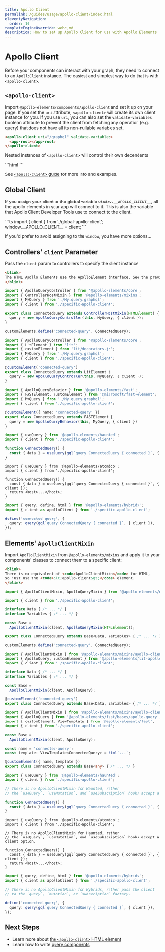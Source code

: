 ```yaml
---
title: Apollo Client
permalink: /guides/usage/apollo-client/index.html
eleventyNavigation:
  order: 10
templateEngineOverride: webc,md
description: How to set up Apollo Client for use with Apollo Elements
---
```


# Apollo Client

Before your components can interact with your graph, they need to connect to an 
`ApolloClient` instance. The easiest and simplest way to do that is with 
`<apollo-client>`.

## `<apollo-client>`

Import `@apollo-elements/components/apollo-client` and set it up on your page. 
If you set the `uri` attribute, `<apollo-client>` will create its own client 
instance for you. If you use `uri`, you can also set the `validate-variables` 
boolean attribute to prevent the client from fetching any operation (e.g. query) 
that does not have all its non-nullable variables set.

<code-copy>

```html
<apollo-client uri="/graphql" validate-variables>
  <app-root></app-root>
</apollo-client>
```

</code-copy>

Nested instances of `<apollo-client>` will control their own decendents

<code-copy>
```html
<apollo-client uri="/server-a">
  <query-element>
    <!-- This element queries from /server-a -->
  </query-element>

  <apollo-client uri="/server-b">
    <query-element>
      <!-- This element queries from /server-b -->
    </query-element>
  </apollo-client>

</apollo-client>
```
</code-copy>

See [`<apollo-client>` guide](./html/) for more info and examples.

## Global Client

If you assign your client to the global variable `window.__APOLLO_CLIENT__`, all the apollo elements in your app will connect to it. This is also the variable that Apollo Client Developer Tools use to connect to the client.

<code-copy>
```ts
import { client } from './global-apollo-client';
window.__APOLLO_CLIENT__ = client;
```
</code-copy>

If you'd prefer to avoid assigning to the `window`, you have more options...

## Controllers' `client` Parameter

Pass the `client` param to controllers to specify the client instance

<code-tabs collection="libraries" default-tab="lit">
  <code-tab @tab="$data.codeTabs.html">

  ```html
  <blink>
  The HTML Apollo Elements use the ApolloElement interface. See the previous segments.
  </blink>
  ```

  </code-tabs>
  <code-tab @tab="$data.codeTabs.mixins">

  ```ts
  import { ApolloQueryController } from '@apollo-elements/core';
  import { ControllerHostMixin } from '@apollo-elements/mixins';
  import { MyQuery } from './My.query.graphql';
  import { client } from './specific-apollo-client';

  export class ConnectedQuery extends ControllerHostMixin(HTMLElement) {
    query = new ApolloQueryController(this, MyQuery, { client });
  }

  customElements.define('connected-query', ConnectedQuery);
  ```

  </code-tab>
  <code-tab @tab="$data.codeTabs.lit">

  ```ts
  import { ApolloQueryController } from '@apollo-elements/core';
  import { LitElement } from 'lit';
  import { customElement } from 'lit/decorators.js';
  import { MyQuery } from './My.query.graphql';
  import { client } from './specific-apollo-client';

  @customElement('connected-query')
  export class ConnectedQuery extends LitElement {
    query = new ApolloQueryController(this, MyQuery, { client });
  }
  ```

  </code-tab>
  <code-tab @tab="$data.codeTabs.fast">

  ```ts
  import { ApolloQueryBehavior } from '@apollo-elements/fast';
  import { FASTElement, customElement } from '@microsoft/fast-element';
  import { MyQuery } from './My.query.graphql';
  import { client } from './specific-apollo-client';

  @customElement({ name: 'connected-query' })
  export class ConnectedQuery extends FASTElement {
    query = new ApolloQueryBehavior(this, MyQuery, { client });
  }
  ```

  </code-tab>
  <code-tab @tab="$data.codeTabs.haunted">

  ```ts
  import { useQuery } from '@apollo-elements/haunted';
  import { client } from './specific-apollo-client';

  function ConnectedQuery() {
    const { data } = useQuery(gql`query ConnectedQuery { connected }`, { client });
  }
  ```

  </code-tab>
  <code-tab @tab="$data.codeTabs.atomico">

  ```tsx
  import { useQuery } from '@apollo-elements/atomico';
  import { client } from './specific-apollo-client';

  function ConnectedQuery() {
    const { data } = useQuery(gql`query ConnectedQuery { connected }`, { client });
    return <host>...</host>;
  }
  ```

  </code-tab>
  <code-tab @tab="$data.codeTabs.hybrids">

  ```ts
  import { query, define, html } from '@apollo-elements/hybrids';
  import { client as apolloClient } from './specific-apollo-client';

  define('connected-query', {
    query: query(gql`query ConnectedQuery { connected }`, { client }),
  });
  ```

  </code-tab>
</code-tabs>

## Elements' `ApolloClientMixin`

Import `ApolloClientMixin` from `@apollo-elements/mixins` and apply it to your 
components' classes to connect them to a specific client:

<code-tabs collection="libraries" default-tab="lit">

  ```html tab html
  <blink>
  There is no equivalent of <code>ApolloClientMixin</code> for HTML,
  so just use the <code>&lt;apollo-client&gt;</code> element.
  </blink>
  ```

  ```ts tab mixins
  import { ApolloClientMixin, ApolloQueryMixin } from '@apollo-elements/mixins';

  import { client } from './specific-apollo-client';

  interface Data { /* ... */ }
  interface Variables { /* ... */ }

  const Base =
    ApolloClientMixin(client, ApolloQueryMixin(HTMLElement));

  export class ConnectedQuery extends Base<Data, Variables> { /* ... */ }

  customElements.define('connected-query', ConnectedQuery);
  ```

  ```ts tab lit
  import { ApolloClientMixin } from '@apollo-elements/mixins/apollo-client-mixin';
  import { ApolloQuery, customElement } from '@apollo-elements/lit-apollo';
  import { client } from './specific-apollo-client';

  interface Data { /* ... */ }
  interface Variables { /* ... */ }

  const Base =
    ApolloClientMixin(client, ApolloQuery);

  @customElement('connected-query')
  export class ConnectedQuery extends Base<Data, Variables> { /* ... */ }
  ```

  ```ts tab fast
  import { ApolloClientMixin } from '@apollo-elements/mixins/apollo-client-mixin';
  import { ApolloQuery } from '@apollo-elements/fast/bases/apollo-query';
  import { customElement, ViewTemplate } from '@apollo-elements/fast';
  import { client } from './specific-apollo-client';

  const Base =
    ApolloClientMixin(client, ApolloQuery);

  const name = 'connected-query';
  const template: ViewTemplate<ConnectedQuery> = html`...`;

  @customElement({ name, template })
  export class ConnectedQuery extends Base<any> { /* ... */ }
  ```

  ```ts tab haunted
  import { useQuery } from '@apollo-elements/haunted';
  import { client } from './specific-apollo-client';

  // There is no ApolloClientMixin for Haunted, rather
  // the `useQuery`, `useMutation`, and `useSubscription` hooks accept a client option.

  function ConnectedQuery() {
    const { data } = useQuery(gql`query ConnectedQuery { connected }`, { client });
  }
  ```

  ```tsx tab atomico
  import { useQuery } from '@apollo-elements/atomico';
  import { client } from './specific-apollo-client';

  // There is no ApolloClientMixin for Haunted, rather
  // the `useQuery`, `useMutation`, and `useSubscription` hooks accept a client option.

  function ConnectedQuery() {
    const { data } = useQuery(gql`query ConnectedQuery { connected }`, { client });
    return <host>...</host>;
  }
  ```

  ```ts tab hybrids
  import { query, define, html } from '@apollo-elements/hybrids';
  import { client as apolloClient } from './specific-apollo-client';

  // There is no ApolloClientMixin for Hybrids, rather pass the client
  // to the `query`, `mutation`, or `subscription` factory.

  define('connected-query', {
    query: query(gql`query ConnectedQuery { connected }`, { client }),
  });
  ```

</code-tabs>

## Next Steps
- Learn more about [the `<apollo-client>` HTML element](./html/)
- Learn how to write [query components](../queries/)
